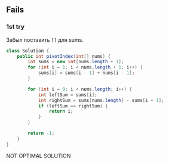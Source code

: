 ## Fails
### 1st try
Забыл поставить `[]` для sums.
```java
class Solution {
    public int pivotIndex(int[] nums) {
        int sums = new int[nums.length + 1];
        for (int i = 1; i < nums.length + 1; i++) {
            sums[i] = sums[i - 1] + nums[i - 1];
        }

        for (int i = 0; i < nums.length; i++) {
            int leftSum = sums[i];
            int rightSum = sums[nums.length] - sums[i + 1];
            if (leftSum == rightSum) {
                return i;
            }
        }

        return -1;
    }
}
```
NOT OPTIMAL SOLUTION